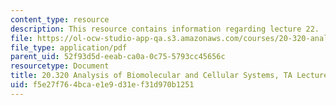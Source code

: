 ```yaml
---
content_type: resource
description: This resource contains information regarding lecture 22.
file: https://ol-ocw-studio-app-qa.s3.amazonaws.com/courses/20-320-analysis-of-biomolecular-and-cellular-systems-fall-2012/f5e27f764bcae1e9d31ef31d970b1251_MIT20_320F12_Lecture22.pdf
file_type: application/pdf
parent_uid: 52f93d5d-eeab-ca0a-0c75-5793cc45656c
resourcetype: Document
title: 20.320 Analysis of Biomolecular and Cellular Systems, TA Lecture Note 22
uid: f5e27f76-4bca-e1e9-d31e-f31d970b1251
---
```

